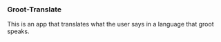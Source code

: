 ### Groot-Translate
This is an app that translates what the user says in a language that groot speaks.
